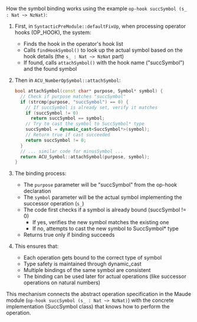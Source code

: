 How the symbol binding works using the example `op-hook succSymbol (s_ : Nat ~> NzNat)`:

1. First, in `SyntacticPreModule::defaultFixUp`, when processing operator hooks (OP_HOOK), the system:
   - Finds the hook in the operator's hook list
   - Calls `findHookSymbol()` to look up the actual symbol based on the hook details (the `s_ : Nat ~> NzNat` part)
   - If found, calls `attachSymbol()` with the hook name ("succSymbol") and the found symbol

2. Then in `ACU_NumberOpSymbol::attachSymbol`:

   ```cpp
   bool attachSymbol(const char* purpose, Symbol* symbol) {
     // Check if purpose matches "succSymbol"
     if (strcmp(purpose, "succSymbol") == 0) {
       // If succSymbol is already set, verify it matches
       if (succSymbol != 0)
         return succSymbol == symbol;
       // Try to cast the symbol to SuccSymbol* type
       succSymbol = dynamic_cast<SuccSymbol*>(symbol);
       // Return true if cast succeeded
       return succSymbol != 0;
     }
     // ... similar code for minusSymbol ...
     return ACU_Symbol::attachSymbol(purpose, symbol);
   }
   ```

3. The binding process:
   - The `purpose` parameter will be "succSymbol" from the op-hook declaration
   - The `symbol` parameter will be the actual symbol implementing the successor operation (`s_`)
   - The code first checks if a symbol is already bound (succSymbol != 0)
     - If yes, verifies the new symbol matches the existing one
     - If no, attempts to cast the new symbol to SuccSymbol* type
   - Returns true only if binding succeeds

4. This ensures that:
   - Each operation gets bound to the correct type of symbol
   - Type safety is maintained through dynamic_cast
   - Multiple bindings of the same symbol are consistent
   - The binding can be used later for actual operations (like successor operations on natural numbers)

This mechanism connects the abstract operation specification in the Maude module (`op-hook succSymbol (s_ : Nat ~> NzNat)`) with the concrete implementation (SuccSymbol class) that knows how to perform the operation.
